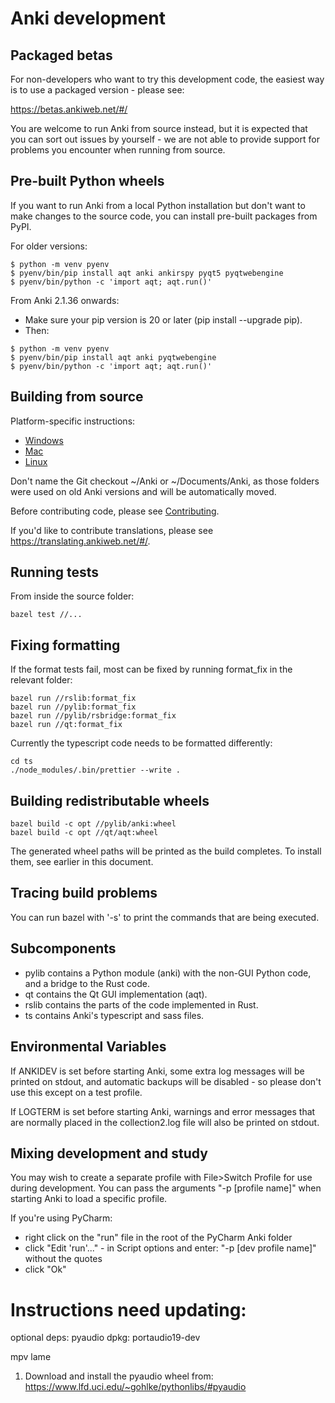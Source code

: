 # Anki development

## Packaged betas

For non-developers who want to try this development code, the easiest way is
to use a packaged version - please see:

https://betas.ankiweb.net/#/

You are welcome to run Anki from source instead, but it is expected that you can
sort out issues by yourself - we are not able to provide support for problems
you encounter when running from source.

## Pre-built Python wheels

If you want to run Anki from a local Python installation but don't want
to make changes to the source code, you can install pre-built packages from PyPI.

For older versions:

```
$ python -m venv pyenv
$ pyenv/bin/pip install aqt anki ankirspy pyqt5 pyqtwebengine
$ pyenv/bin/python -c 'import aqt; aqt.run()'
```

From Anki 2.1.36 onwards:

- Make sure your pip version is 20 or later (pip install --upgrade pip).
- Then:

```
$ python -m venv pyenv
$ pyenv/bin/pip install aqt anki pyqtwebengine
$ pyenv/bin/python -c 'import aqt; aqt.run()'
```

## Building from source

Platform-specific instructions:

- [Windows](./windows.md)
- [Mac](./mac.md)
- [Linux](./linux.md)

Don't name the Git checkout ~/Anki or ~/Documents/Anki, as those folders
were used on old Anki versions and will be automatically moved.

Before contributing code, please see [Contributing](./contributing.md).

If you'd like to contribute translations, please see <https://translating.ankiweb.net/#/>.

## Running tests

From inside the source folder:

```
bazel test //...
```

## Fixing formatting

If the format tests fail, most can be fixed by running format_fix
in the relevant folder:

```
bazel run //rslib:format_fix
bazel run //pylib:format_fix
bazel run //pylib/rsbridge:format_fix
bazel run //qt:format_fix
```

Currently the typescript code needs to be formatted differently:

```
cd ts
./node_modules/.bin/prettier --write .
```

## Building redistributable wheels

```
bazel build -c opt //pylib/anki:wheel
bazel build -c opt //qt/aqt:wheel
```

The generated wheel paths will be printed as the build completes. To install
them, see earlier in this document.

## Tracing build problems

You can run bazel with '-s' to print the commands that are being executed.

## Subcomponents

- pylib contains a Python module (anki) with the non-GUI Python code,
  and a bridge to the Rust code.
- qt contains the Qt GUI implementation (aqt).
- rslib contains the parts of the code implemented in Rust.
- ts contains Anki's typescript and sass files.

## Environmental Variables

If ANKIDEV is set before starting Anki, some extra log messages will be printed on stdout,
and automatic backups will be disabled - so please don't use this except on a test profile.

If LOGTERM is set before starting Anki, warnings and error messages that are normally placed
in the collection2.log file will also be printed on stdout.

## Mixing development and study

You may wish to create a separate profile with File>Switch Profile for use
during development. You can pass the arguments "-p [profile name]" when starting
Anki to load a specific profile.

If you're using PyCharm:

- right click on the "run" file in the root of the PyCharm Anki folder
- click "Edit 'run'..." - in Script options and enter:
  "-p [dev profile name]" without the quotes
- click "Ok"

# Instructions need updating:

optional deps:
pyaudio
dpkg: portaudio19-dev

mpv
lame

1. Download and install the pyaudio wheel from: https://www.lfd.uci.edu/~gohlke/pythonlibs/#pyaudio
